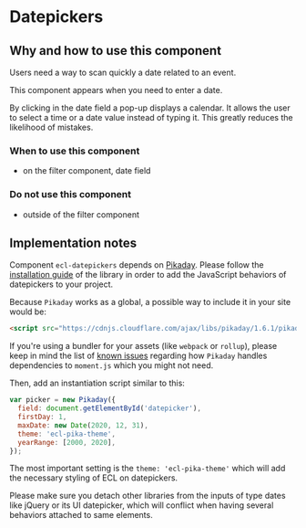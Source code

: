 # Datepickers

## Why and how to use this component

Users need a way to scan quickly a date related to an event.

This component appears when you need to enter a date.

By clicking in the date field a pop-up displays a calendar. It allows the user
to select a time or a date value instead of typing it. This greatly reduces the
likelihood of mistakes.

### When to use this component

* on the filter component, date field

### Do not use this component

* outside of the filter component

## Implementation notes

Component `ecl-datepickers` depends on [Pikaday](https://github.com/dbushell/Pikaday). Please follow the [installation guide](https://github.com/dbushell/Pikaday#installation) of the library in order to add the JavaScript behaviors of datepickers to your project.

Because `Pikaday` works as a global, a possible way to include it in your site would be:

```html
<script src="https://cdnjs.cloudflare.com/ajax/libs/pikaday/1.6.1/pikaday.min.js"></script>
```

If you're using a bundler for your assets (like `webpack` or `rollup`), please keep in mind the list of [known issues](https://github.com/dbushell/Pikaday/search?q=moment&type=Issues&utf8=%E2%9C%93) regarding how `Pikaday` handles dependencies to `moment.js` which you might not need.

Then, add an instantiation script similar to this:

```javascript
var picker = new Pikaday({
  field: document.getElementById('datepicker'),
  firstDay: 1,
  maxDate: new Date(2020, 12, 31),
  theme: 'ecl-pika-theme',
  yearRange: [2000, 2020],
});
```

The most important setting is the `theme: 'ecl-pika-theme'` which will add the necessary styling of ECL on datepickers.

Please make sure you detach other libraries from the inputs of type dates like jQuery or its UI datepicker, which will conflict when having several behaviors attached to same elements.
